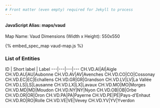 ```yaml
---
# Front matter (even empty) required for Jekyll to process
---
```


#### JavaScript Alias: maps/vaud

Map Name: Vaud
Dimensions (Width x Height): 550x550



{% embed_spec_map vaud-map.js %}

### List of Entities

ID | Short label | Label
---|---|---|---
CH.VD.AI|AI|Aigle
CH.VD.AU|AU|Aubonne
CH.VD.AV|AV|Avenches
CH.VD.CO|CO|Cossonay
CH.VD.EC|EC|Echallens
CH.VD.GR|GR|Grandson
CH.VD.LV|LV|La Vallée
CH.VD.LS|LS|Lausanne
CH.VD.LX|LX|Lavaux
CH.VD.MO|MO|Morges
CH.VD.MD|MD|Moudon
CH.VD.NY|NY|Nyon
CH.VD.OB|OB|Orbe
CH.VD.OR|OR|Oron
CH.VD.PA|PA|Payerne
CH.VD.PE|PE|Pays-d'Enhaut
CH.VD.RO|RO|Rolle
CH.VD.VE|VE|Vevey
CH.VD.YV|YV|Yverdon

